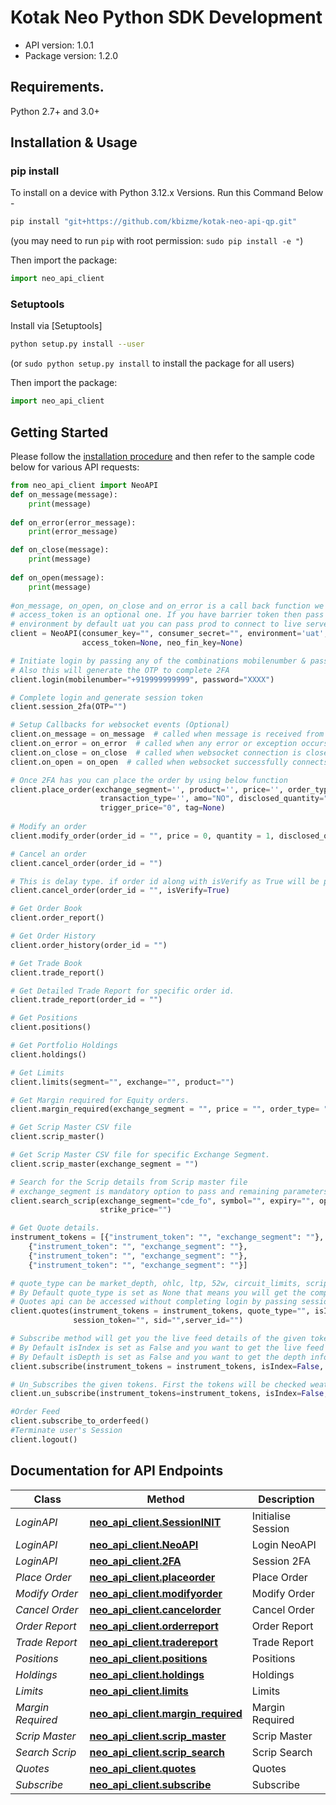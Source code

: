 # Kotak Neo Python SDK Development

- API version: 1.0.1
- Package version: 1.2.0

## Requirements.

Python 2.7+ and 3.0+

## Installation & Usage
### pip install


To install on a device with Python 3.12.x Versions. Run this Command Below - 
```sh
pip install "git+https://github.com/kbizme/kotak-neo-api-qp.git"
```
(you may need to run `pip` with root permission: `sudo pip install -e "`)

Then import the package:
```python
import neo_api_client
```

### Setuptools

Install via [Setuptools]

```sh
python setup.py install --user
```
(or `sudo python setup.py install` to install the package for all users)

Then import the package:
```python
import neo_api_client
```

## Getting Started

Please follow the [installation procedure](#installation--usage) and then refer to the sample code below for various API requests:

```python
from neo_api_client import NeoAPI
def on_message(message):
    print(message)
    
def on_error(error_message):
    print(error_message)

def on_close(message):
    print(message)
    
def on_open(message):
    print(message)
    
#on_message, on_open, on_close and on_error is a call back function we will provide the response for the subscribe method.
# access_token is an optional one. If you have barrier token then pass and consumer_key and consumer_secret will be optional.
# environment by default uat you can pass prod to connect to live server
client = NeoAPI(consumer_key="", consumer_secret="", environment='uat',
                access_token=None, neo_fin_key=None)

# Initiate login by passing any of the combinations mobilenumber & password (or) pan & password (or) userid & password
# Also this will generate the OTP to complete 2FA
client.login(mobilenumber="+919999999999", password="XXXX")

# Complete login and generate session token
client.session_2fa(OTP="")

# Setup Callbacks for websocket events (Optional)
client.on_message = on_message  # called when message is received from websocket
client.on_error = on_error  # called when any error or exception occurs in code or websocket
client.on_close = on_close  # called when websocket connection is closed
client.on_open = on_open  # called when websocket successfully connects

# Once 2FA has you can place the order by using below function
client.place_order(exchange_segment='', product='', price='', order_type='', quantity=12, validity='', trading_symbol='',
                    transaction_type='', amo="NO", disclosed_quantity="0", market_protection="0", pf="N",
                    trigger_price="0", tag=None)
						
# Modify an order
client.modify_order(order_id = "", price = 0, quantity = 1, disclosed_quantity = 0, trigger_price = 0, validity = "GFD")

# Cancel an order
client.cancel_order(order_id = "")

# This is delay type. if order id along with isVerify as True will be passed then check the status of the given order id and then proceed to further
client.cancel_order(order_id = "", isVerify=True)

# Get Order Book
client.order_report()

# Get Order History
client.order_history(order_id = "")

# Get Trade Book
client.trade_report()

# Get Detailed Trade Report for specific order id. 
client.trade_report(order_id = "")

# Get Positions
client.positions()

# Get Portfolio Holdings
client.holdings()

# Get Limits
client.limits(segment="", exchange="", product="")

# Get Margin required for Equity orders. 
client.margin_required(exchange_segment = "", price = "", order_type= "", product = "",   quantity = "", instrument_token = "",  transaction_type = "")

# Get Scrip Master CSV file
client.scrip_master()

# Get Scrip Master CSV file for specific Exchange Segment. 
client.scrip_master(exchange_segment = "")

# Search for the Scrip details from Scrip master file
# exchange_segment is mandatory option to pass and remaining parameters are optional
client.search_scrip(exchange_segment="cde_fo", symbol="", expiry="", option_type="",
                    strike_price="")

# Get Quote details. 
instrument_tokens = [{"instrument_token": "", "exchange_segment": ""},
    {"instrument_token": "", "exchange_segment": ""},
    {"instrument_token": "", "exchange_segment": ""},
    {"instrument_token": "", "exchange_segment": ""}]

# quote_type can be market_depth, ohlc, ltp, 52w, circuit_limits, scrip_details
# By Default quote_type is set as None that means you will get the complete data.
# Quotes api can be accessed without completing login by passing session_token, sid and server_id 
client.quotes(instrument_tokens = instrument_tokens, quote_type="", isIndex=False, 
              session_token="", sid="",server_id="")

# Subscribe method will get you the live feed details of the given tokens.
# By Default isIndex is set as False and you want to get the live feed to index scrips set the isIndex flag as True 
# By Default isDepth is set as False and you want to get the depth information set the isDepth flag as True
client.subscribe(instrument_tokens = instrument_tokens, isIndex=False, isDepth=False)

# Un_Subscribes the given tokens. First the tokens will be checked weather that is subscribed. If not Subscribed we will send you the error message else we will unsubscribe the give tokens
client.un_subscribe(instrument_tokens=instrument_tokens, isIndex=False, isDepth=False)

#Order Feed 
client.subscribe_to_orderfeed()
#Terminate user's Session
client.logout()
```
## Documentation for API Endpoints

| Class             | Method                                                                        | Description        |
|-------------------|-------------------------------------------------------------------------------|--------------------|
| *LoginAPI*        | [**neo_api_client.SessionINIT**](docs/Session_init.md#session_init)           | Initialise Session |
| *LoginAPI*        | [**neo_api_client.NeoAPI**](docs/Login.md#login)                              | Login NeoAPI       |
| *LoginAPI*        | [**neo_api_client.2FA**](docs/session_2fa.md#2fa)                             | Session 2FA        |
| *Place Order*     | [**neo_api_client.placeorder**](docs/Place_Order.md#place_order)              | Place Order        |
| *Modify Order*    | [**neo_api_client.modifyorder**](docs/Modify_Order.md#modify_order)           | Modify Order       |
| *Cancel Order*    | [**neo_api_client.cancelorder**](docs/Cancel_Order.md#cancel_order)           | Cancel Order       |
| *Order Report*    | [**neo_api_client.orderreport**](docs/Order_report.md#order_report)           | Order Report       |
| *Trade Report*    | [**neo_api_client.tradereport**](docs/Trade_report.md#trade_report)           | Trade Report       |
| *Positions*       | [**neo_api_client.positions**](docs/Positions.md#positions)                   | Positions          |
| *Holdings*        | [**neo_api_client.holdings**](docs/Holdings.md#holdings)                      | Holdings           |
| *Limits*          | [**neo_api_client.limits**](docs/Limits.md#limits)                            | Limits             |
| *Margin Required* | [**neo_api_client.margin_required**](docs/Margin_Required.md#margin_required) | Margin Required    |
| *Scrip Master*    | [**neo_api_client.scrip_master**](docs/Scrip_Master.md#scrip_master)          | Scrip Master       |
| *Search Scrip*    | [**neo_api_client.scrip_search**](docs/Scrip_Search.md#scrip_search)          | Scrip Search       |
| *Quotes*          | [**neo_api_client.quotes**](docs/Quotes.md#quotes)                            | Quotes             |
| *Subscribe*       | [**neo_api_client.subscribe**](docs/webSocket.md#subscribe)                      | Subscribe          |

